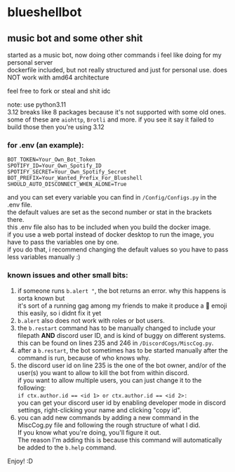 # blueshellbot
## music bot and some other shit

started as a music bot, now doing other commands i feel like doing for my personal server\
dockerfile included, but not really structured and just for personal use. does NOT work with amd64 architecture

feel free to fork or steal and shit idc

note: use python3.11\
3.12 breaks like 8 packages because it's not supported with some old ones.\
some of these are `aiohttp`, `Brotli` and more. if you see it say it failed to build those then you're using 3.12

### for .env (an example):
```
BOT_TOKEN=Your_Own_Bot_Token
SPOTIFY_ID=Your_Own_Spotify_ID
SPOTIFY_SECRET=Your_Own_Spotify_Secret
BOT_PREFIX=Your_Wanted_Prefix_For_Blueshell
SHOULD_AUTO_DISCONNECT_WHEN_ALONE=True
```
and you can set every variable you can find in `/Config/Configs.py` in the .env file.\
the default values are set as the second number or stat in the brackets there.\
this .env file also has to be included when you build the docker image.\
if you use a web portal instead of docker desktop to run the image, you have to pass the variables one by one.\
if you do that, i recommend changing the default values so you have to pass less variables manually :)

### known issues and other small bits:
1. if someone runs `b.alert "`, the bot returns an error. why this happens is sorta known but\
it's sort of a running gag among my friends to make it produce a 🥶 emoji this easily, so i didnt fix it yet
2. `b.alert` also does not work with roles or bot users.
3. the `b.restart` command has to be manually changed to include your filepath **AND** discord user ID, and is kind of buggy on different systems.\
this can be found on lines 235 and 246 in `/DiscordCogs/MiscCog.py`.
4. after a `b.restart`, the bot sometimes has to be started manually after the command is run, because of who knows why.
5. the discord user id on line 235 is the one of the bot owner, and/or of the user(s) you want to allow to kill the bot from within discord.\
if you want to allow multiple users, you can just change it to the following:\
`if ctx.author.id == <id 1> or ctx.author.id == <id 2>:`\
you can get your discord user id by enabling developer mode in discord settings, right-clicking your name and clicking "copy id".
6. you can add new commands by adding a new command in the MiscCog.py file and following the rough structure of what I did.\
If you know what you're doing, you'll figure it out.\
The reason I'm adding this is because this command will automatically be added to the `b.help` command.

Enjoy! :D